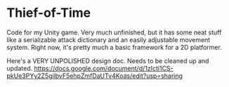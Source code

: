 # Thief-of-Time
Code for my Unity game. Very much unfinished, but it has some neat stuff like a serializable attack dictionary and an easily adjustable movement system. Right now, it's pretty much a basic framework for a 2D platformer.

Here's a VERY UNPOLISHED design doc. Needs to be cleaned up and updated.
https://docs.google.com/document/d/1zIcti1CS-pkUe3PYy2Z5gilbvF5ehpZmfDaUTv4Koas/edit?usp=sharing

